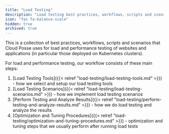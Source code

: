 ```yaml
---
title: "Load Testing"
description: "Load testing best practices, workflows, scripts and scenarios"
icon: "fas fa-balance-scale"
hidden: true
archived: true
---
```

This is a collection of best practices, workflows, scripts and scenarios that Cloud Posse uses for load and performance testing of websites and applications
(in particular those deployed on Kubernetes clusters).

For load and performance testing, our workflow consists of these main steps:

1. [Load Testing Tools]({{< relref "load-testing/load-testing-tools.md" >}}) - how we select and setup our load testing tools
2. [Load Testing Scenarios]({{< relref "load-testing/load-testing-scenarios.md" >}}) - how we implement load testing scenarios
3. [Perform Testing and Analyze Results]({{< relref "load-testing/perform-testing-and-analyze-results.md" >}}) - how we do load testing and analyze the results
4. [Optimization and Tuning Procedures]({{< relref "load-testing/optimization-and-tuning-procedures.md" >}}) - optimization and tuning steps that we usually perform after running load tests
